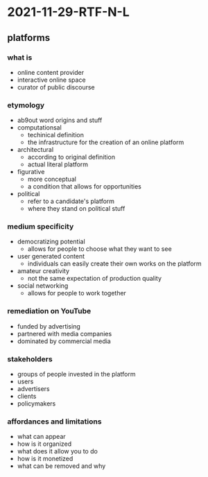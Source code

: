 # 2021-11-29-RTF-N-L
## platforms
<!--final review this friday-->
<!--need to go to last discussion section-->
<!--final starts monday-->
### what is
- online content provider
- interactive online space
- curator of public discourse

### etymology
  - ab9out word origins and stuff
- computationsal
  - techinical definition
  - the infrastructure for the creation of an online platform
- architectural
  - according to original definition
  - actual literal platform
- figurative
  - more conceptual
  - a condition that allows for opportunities
- political
  - refer to a candidate's platform
  - where they stand on political stuff

### medium specificity
- democratizing potential
  - allows for people to choose what they want to see
- user generated content
  - individuals can easily create their own works on the platform
- amateur creativity
  - not the same expectation of production quality
- social networking
  - allows for people to work together

### remediation on YouTube
- funded by advertising
- partnered with media companies
- dominated by commercial media

### stakeholders
  - groups of people invested in the platform
- users
- advertisers
- clients
- policymakers

### affordances and limitations
- what can appear
- how is it organized
- what does it allow you to do
- how is it monetized
- what can be removed and why
